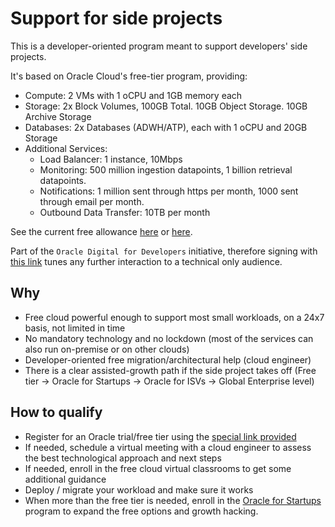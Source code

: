 # Support for side projects

This is a developer-oriented program meant to support developers' side projects. 

It's based on Oracle Cloud's free-tier program, providing:

- Compute: 2 VMs with 1 oCPU and 1GB memory each
- Storage: 2x Block Volumes, 100GB Total. 10GB Object Storage. 10GB Archive Storage
- Databases: 2x Databases (ADWH/ATP), each with 1 oCPU and 20GB Storage
- Additional Services:
  - Load Balancer: 1 instance, 10Mbps
  - Monitoring: 500 million ingestion datapoints, 1 billion retrieval datapoints.
  - Notifications: 1 million sent through https per month, 1000 sent through email per month.
  - Outbound Data Transfer: 10TB per month

See the current free allowance [here](https://www.oracle.com/cloud/free/) or [here](http://www.oracle.com/us/what-can-i-do-with-300-in-credits-3746781.pdf).

Part of the `Oracle Digital for Developers` initiative, therefore signing with [this link][1] tunes any further interaction to a technical only audience.

## Why 
- Free cloud powerful enough to support most small workloads, on a 24x7 basis, not limited in time
- No mandatory technology and no lockdown (most of the services can also run on-premise or on other clouds)
- Developer-oriented free migration/architectural help (cloud engineer)
- There is a clear assisted-growth path if the side project takes off (Free tier → Oracle for Startups → Oracle for ISVs → Global Enterprise level)

## How to qualify
- Register for an Oracle trial/free tier using the [special link provided][1]
- If needed, schedule a virtual meeting with a cloud engineer to assess the best technological approach and next steps
- If needed, enroll in the free cloud virtual classrooms to get some additional guidance
- Deploy / migrate your workload and make sure it works
- When more than the free tier is needed, enroll in the [Oracle for Startups](https://www.oracle.com/startup/) program to expand the free options and growth hacking.

[1]: https://myservices.us.oraclecloud.com/mycloud/signup?sourceType=:so:bl:or:dg:ocl::RC_WWSA200828P00060:Ocihub&SC=:so:bl:or:dg:ocl::RC_WWSA200828P00060:Ocihub&pcode=WWSA200828P00060
